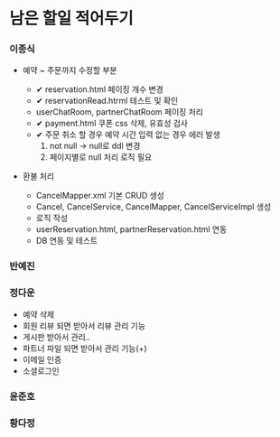 # 남은 할일 적어두기

### 이종식
- 예약 ~ 주문까지 수정할 부분
    - ✔ reservation.html 페이징 개수 변경
    - ✔ reservationRead.htrml 테스트 및 확인
    - userChatRoom, partnerChatRoom 페이징 처리
    - ✔ payment.html 쿠폰 css 삭제, 유효성 검사
    - ✔ 주문 취소 할 경우 예약 시간 입력 없는 경우 에러 발생
        1. not null -> null로 ddl 변경
        2. 페이지별로 null 처리 로직 필요 

- 환불 처리
    - CancelMapper.xml 기본 CRUD 생성
    - Cancel, CancelService, CancelMapper, CancelServiceImpl 생성
    - 로직 작성
    - userReservation.html, partnerReservation.html 연동
    - DB 연동 및 테스트 

### 반예진


### 정다운
- 예약 삭제
- 회원 리뷰 되면 받아서 리뷰 관리 기능
- 게시판 받아서 관리..
- 파트너 파일 되면 받아서 관리 기능(+) 
- 이메일 인증
- 소셜로그인

### 윤준호


### 황다정